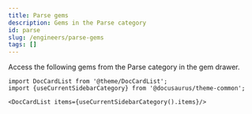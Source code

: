 ```yaml
---
title: Parse gems
description: Gems in the Parse category
id: parse
slug: /engineers/parse-gems
tags: []
---
```


Access the following gems from the Parse category in the gem drawer.

```mdx-code-block
import DocCardList from '@theme/DocCardList';
import {useCurrentSidebarCategory} from '@docusaurus/theme-common';

<DocCardList items={useCurrentSidebarCategory().items}/>
```
